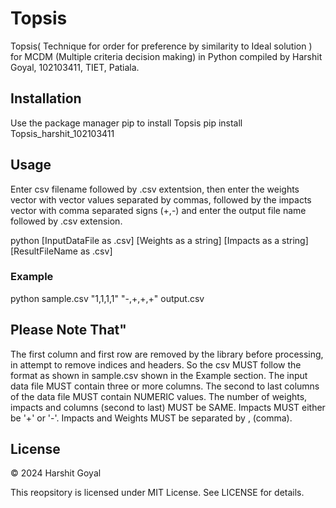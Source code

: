 # Topsis
Topsis( Technique for order for preference by similarity to Ideal solution ) for MCDM (Multiple criteria decision making) in Python compiled by Harshit Goyal, 102103411, TIET, Patiala. 

## Installation
Use the package manager pip to install Topsis
pip install Topsis_harshit_102103411

## Usage
Enter csv filename followed by .csv extentsion, then enter the weights vector with vector values separated by commas, followed by the impacts vector with comma separated signs (+,-) and enter the output file name followed by .csv extension.

python [InputDataFile as .csv] [Weights as a string] [Impacts as a string] [ResultFileName as .csv]

### Example
python sample.csv "1,1,1,1" "-,+,+,+" output.csv

## Please Note That"

The first column and first row are removed by the library before processing, in attempt to remove indices and headers. So the csv MUST follow the format as shown in sample.csv shown in the Example section.
The input data file MUST contain three or more columns.
The second to last columns of the data file MUST contain NUMERIC values.
The number of weights, impacts and columns (second to last) MUST be SAME.
Impacts MUST either be '+' or '-'.
Impacts and Weights MUST be separated by , (comma).

## License

© 2024 Harshit Goyal

This reopsitory is licensed under MIT License. See LICENSE for details.